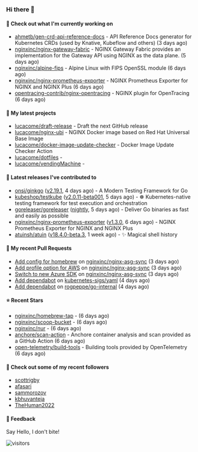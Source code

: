 ### Hi there 👋

#### 👷 Check out what I'm currently working on

- [ahmetb/gen-crd-api-reference-docs](https://github.com/ahmetb/gen-crd-api-reference-docs) - API Reference Docs generator for Kubernetes CRDs (used by Knative, Kubeflow and others) (3 days ago)
- [nginxinc/nginx-gateway-fabric](https://github.com/nginxinc/nginx-gateway-fabric) - NGINX Gateway Fabric provides an implementation for the Gateway API using NGINX as the data plane. (5 days ago)
- [nginxinc/alpine-fips](https://github.com/nginxinc/alpine-fips) - Alpine Linux with FIPS OpenSSL module (6 days ago)
- [nginxinc/nginx-prometheus-exporter](https://github.com/nginxinc/nginx-prometheus-exporter) - NGINX Prometheus Exporter for NGINX and NGINX Plus (6 days ago)
- [opentracing-contrib/nginx-opentracing](https://github.com/opentracing-contrib/nginx-opentracing) - NGINX plugin for OpenTracing (6 days ago)

#### 🌱 My latest projects

- [lucacome/draft-release](https://github.com/lucacome/draft-release) - Draft the next GitHub release
- [lucacome/nginx-ubi](https://github.com/lucacome/nginx-ubi) - NGINX Docker image based on Red Hat Universal Base Image
- [lucacome/docker-image-update-checker](https://github.com/lucacome/docker-image-update-checker) - Docker Image Update Checker Action
- [lucacome/dotfiles](https://github.com/lucacome/dotfiles) - 
- [lucacome/vendingMachine](https://github.com/lucacome/vendingMachine) - 

#### 🔭 Latest releases I've contributed to

- [onsi/ginkgo](https://github.com/onsi/ginkgo) ([v2.19.1](https://github.com/onsi/ginkgo/releases/tag/v2.19.1), 4 days ago) - A Modern Testing Framework for Go
- [kubeshop/testkube](https://github.com/kubeshop/testkube) ([v2.0.11-beta001](https://github.com/kubeshop/testkube/releases/tag/v2.0.11-beta001), 5 days ago) - ☸️ Kubernetes-native testing framework for test execution and orchestration
- [goreleaser/goreleaser](https://github.com/goreleaser/goreleaser) ([nightly](https://github.com/goreleaser/goreleaser/releases/tag/nightly), 5 days ago) - Deliver Go binaries as fast and easily as possible
- [nginxinc/nginx-prometheus-exporter](https://github.com/nginxinc/nginx-prometheus-exporter) ([v1.3.0](https://github.com/nginxinc/nginx-prometheus-exporter/releases/tag/v1.3.0), 6 days ago) - NGINX Prometheus Exporter for NGINX and NGINX Plus
- [atuinsh/atuin](https://github.com/atuinsh/atuin) ([v18.4.0-beta.3](https://github.com/atuinsh/atuin/releases/tag/v18.4.0-beta.3), 1 week ago) - ✨ Magical shell history

#### 🔨 My recent Pull Requests

- [Add config for homebrew](https://github.com/nginxinc/nginx-asg-sync/pull/731) on [nginxinc/nginx-asg-sync](https://github.com/nginxinc/nginx-asg-sync) (3 days ago)
- [Add profile option for AWS](https://github.com/nginxinc/nginx-asg-sync/pull/730) on [nginxinc/nginx-asg-sync](https://github.com/nginxinc/nginx-asg-sync) (3 days ago)
- [Switch to new Azure SDK](https://github.com/nginxinc/nginx-asg-sync/pull/729) on [nginxinc/nginx-asg-sync](https://github.com/nginxinc/nginx-asg-sync) (3 days ago)
- [Add dependabot](https://github.com/kubernetes-sigs/yaml/pull/113) on [kubernetes-sigs/yaml](https://github.com/kubernetes-sigs/yaml) (4 days ago)
- [Add dependabot](https://github.com/rogpeppe/go-internal/pull/267) on [rogpeppe/go-internal](https://github.com/rogpeppe/go-internal) (4 days ago)

#### ⭐ Recent Stars

- [nginxinc/homebrew-tap](https://github.com/nginxinc/homebrew-tap) -  (6 days ago)
- [nginxinc/scoop-bucket](https://github.com/nginxinc/scoop-bucket) -  (6 days ago)
- [nginxinc/nur](https://github.com/nginxinc/nur) -  (6 days ago)
- [anchore/scan-action](https://github.com/anchore/scan-action) - Anchore container analysis and scan provided as a GitHub Action (6 days ago)
- [open-telemetry/build-tools](https://github.com/open-telemetry/build-tools) - Building tools provided by OpenTelemetry (6 days ago)

#### 👯 Check out some of my recent followers

- [scottrigby](https://github.com/scottrigby)
- [afasari](https://github.com/afasari)
- [sammorozov](https://github.com/sammorozov)
- [kbhuvanteja](https://github.com/kbhuvanteja)
- [TheHuman2022](https://github.com/TheHuman2022)

#### 💬 Feedback

Say Hello, I don't bite!

![visitors](https://visitor-badge.laobi.icu/badge?page_id=lucacome.visitor-badge)
#
